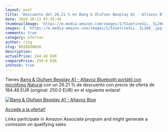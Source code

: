 ```yaml
---
layout: post
title: 'Descuento del 26.21 % en Bang & Olufsen Beoplay A1 - Altavoz Blue'
date: 2020-10-13 07:35:49
thumbnailImage: 'https://m.media-amazon.com/images/I/51aetineSLL._SL200_.jpg'
images: [ 'https://m.media-amazon.com/images/I/51aetineSLL._SL200_.jpg' ]
comments: true
category: ofertas
author: ring
slug: B01DO9KW38
description:
actualPrice: 184.48 EUR
comparePrice: 250.0 EUR
inStock: true
---
```


Tienes [Bang & Olufsen Beoplay A1 - Altavoz Bluetooth portátil con micrófono  Natural](https://www.amazon.es/dp/B01DO9KW38/?tag=tolees-21) con un 26.21 % de descuento con precio de oferta de 184.48 EUR (original: 250.0 EUR) en el siguiente enlace!

[![Bang & Olufsen Beoplay A1 - Altavoz Blue](https://m.media-amazon.com/images/I/51aetineSLL._SL200_.jpg)](https://www.amazon.es/dp/B01DO9KW38/?tag=tolees-21)

[Accede a la oferta!!](https://www.amazon.es/dp/B01DO9KW38/?tag=tolees-21)

Links participate in Amazon Associate program and might generate a comission on qualifying sales


